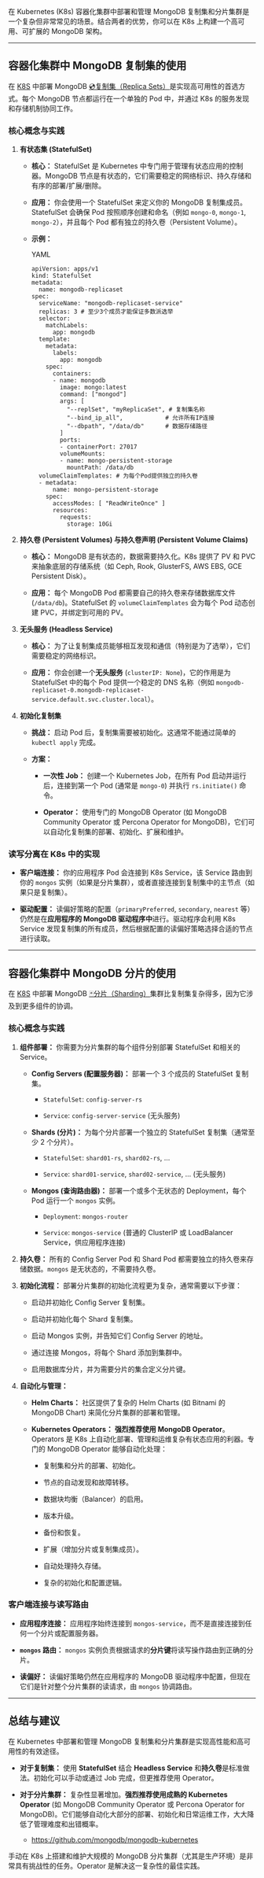在 Kubernetes (K8s) 容器化集群中部署和管理 MongoDB 复制集和分片集群是一个复杂但非常常见的场景。结合两者的优势，你可以在 K8s 上构建一个高可用、可扩展的 MongoDB 架构。

---

## 容器化集群中 MongoDB 复制集的使用

在 [K8S](../微服务/K8S.md) 中部署 MongoDB [💿复制集（Replica Sets）](MongoDB%20101.md#💿复制集（Replica%20Sets）)是实现高可用性的首选方式。每个 MongoDB 节点都运行在一个单独的 Pod 中，并通过 K8s 的服务发现和存储机制协同工作。

### 核心概念与实践

1. **有状态集 (StatefulSet)**
    
    - **核心：** StatefulSet 是 Kubernetes 中专门用于管理有状态应用的控制器。MongoDB 节点是有状态的，它们需要稳定的网络标识、持久存储和有序的部署/扩展/删除。
        
    - **应用：** 你会使用一个 StatefulSet 来定义你的 MongoDB 复制集成员。StatefulSet 会确保 Pod 按照顺序创建和命名（例如 `mongo-0`, `mongo-1`, `mongo-2`），并且每个 Pod 都有独立的持久卷（Persistent Volume）。
        
    - **示例：**
        
        YAML
        
        ```
        apiVersion: apps/v1
        kind: StatefulSet
        metadata:
          name: mongodb-replicaset
        spec:
          serviceName: "mongodb-replicaset-service"
          replicas: 3 # 至少3个成员才能保证多数派选举
          selector:
            matchLabels:
              app: mongodb
          template:
            metadata:
              labels:
                app: mongodb
            spec:
              containers:
              - name: mongodb
                image: mongo:latest
                command: ["mongod"]
                args: [
                  "--replSet", "myReplicaSet", # 复制集名称
                  "--bind_ip_all",            # 允许所有IP连接
                  "--dbpath", "/data/db"      # 数据存储路径
                ]
                ports:
                - containerPort: 27017
                volumeMounts:
                - name: mongo-persistent-storage
                  mountPath: /data/db
          volumeClaimTemplates: # 为每个Pod提供独立的持久卷
          - metadata:
              name: mongo-persistent-storage
            spec:
              accessModes: [ "ReadWriteOnce" ]
              resources:
                requests:
                  storage: 10Gi
        ```
        
2. **持久卷 (Persistent Volumes) 与持久卷声明 (Persistent Volume Claims)**
    
    - **核心：** MongoDB 是有状态的，数据需要持久化。K8s 提供了 PV 和 PVC 来抽象底层的存储系统（如 Ceph, Rook, GlusterFS, AWS EBS, GCE Persistent Disk）。
        
    - **应用：** 每个 MongoDB Pod 都需要自己的持久卷来存储数据库文件 (`/data/db`)。StatefulSet 的 `volumeClaimTemplates` 会为每个 Pod 动态创建 PVC，并绑定到可用的 PV。
        
3. **无头服务 (Headless Service)**
    
    - **核心：** 为了让复制集成员能够相互发现和通信（特别是为了选举），它们需要稳定的网络标识。
        
    - **应用：** 你会创建一个**无头服务** (`clusterIP: None`)，它的作用是为 StatefulSet 中的每个 Pod 提供一个稳定的 DNS 名称（例如 `mongodb-replicaset-0.mongodb-replicaset-service.default.svc.cluster.local`）。
        
4. **初始化复制集**
    
    - **挑战：** 启动 Pod 后，复制集需要被初始化。这通常不能通过简单的 `kubectl apply` 完成。
        
    - **方案：**
        
        - **一次性 Job：** 创建一个 Kubernetes Job，在所有 Pod 启动并运行后，连接到第一个 Pod (通常是 `mongo-0`) 并执行 `rs.initiate()` 命令。
            
        - **Operator：** 使用专门的 MongoDB Operator (如 MongoDB Community Operator 或 Percona Operator for MongoDB)，它们可以自动化复制集的部署、初始化、扩展和维护。
            

### 读写分离在 K8s 中的实现

- **客户端连接：** 你的应用程序 Pod 会连接到 K8s Service，该 Service 路由到你的 `mongos` 实例（如果是分片集群），或者直接连接到复制集中的主节点（如果只是复制集）。
    
- **驱动配置：** 读偏好策略的配置（`primaryPreferred`, `secondary`, `nearest` 等）仍然是在**应用程序的 MongoDB 驱动程序中**进行。驱动程序会利用 K8s Service 发现复制集的所有成员，然后根据配置的读偏好策略选择合适的节点进行读取。
    

---

## 容器化集群中 MongoDB 分片的使用

在 [K8S](../微服务/K8S.md) 中部署 MongoDB [🃏分片（Sharding）](MongoDB%20101.md#🃏分片（Sharding）)集群比复制集复杂得多，因为它涉及到更多组件的协调。

### 核心概念与实践

1. **组件部署：** 你需要为分片集群的每个组件分别部署 StatefulSet 和相关的 Service。
    
    - **Config Servers (配置服务器)：** 部署一个 3 个成员的 StatefulSet 复制集。
        
        - `StatefulSet`: `config-server-rs`
            
        - `Service`: `config-server-service` (无头服务)
            
    - **Shards (分片)：** 为每个分片部署一个独立的 StatefulSet 复制集（通常至少 2 个分片）。
        
        - `StatefulSet`: `shard01-rs`, `shard02-rs`, ...
            
        - `Service`: `shard01-service`, `shard02-service`, ... (无头服务)
            
    - **Mongos (查询路由器)：** 部署一个或多个无状态的 Deployment，每个 Pod 运行一个 `mongos` 实例。
        
        - `Deployment`: `mongos-router`
            
        - `Service`: `mongos-service` (普通的 ClusterIP 或 LoadBalancer Service，供应用程序连接)
            
2. **持久卷：** 所有的 Config Server Pod 和 Shard Pod 都需要独立的持久卷来存储数据。`mongos` 是无状态的，不需要持久卷。
    
3. **初始化流程：** 部署分片集群的初始化流程更为复杂，通常需要以下步骤：
    
    - 启动并初始化 Config Server 复制集。
        
    - 启动并初始化每个 Shard 复制集。
        
    - 启动 Mongos 实例，并告知它们 Config Server 的地址。
        
    - 通过连接 Mongos，将每个 Shard 添加到集群中。
        
    - 启用数据库分片，并为需要分片的集合定义分片键。
        
4. **自动化与管理：**
    
    - **Helm Charts：** 社区提供了复杂的 Helm Charts (如 Bitnami 的 MongoDB Chart) 来简化分片集群的部署和管理。
        
    - **Kubernetes Operators：** **强烈推荐使用 MongoDB Operator**。Operators 是 K8s 上自动化部署、管理和运维复杂有状态应用的利器。专门的 MongoDB Operator 能够自动化处理：
        
        - 复制集和分片的部署、初始化。
            
        - 节点的自动发现和故障转移。
            
        - 数据块均衡（Balancer）的启用。
            
        - 版本升级。
            
        - 备份和恢复。
            
        - 扩展（增加分片或复制集成员）。
            
        - 自动处理持久存储。
            
        - 复杂的初始化和配置逻辑。
            

### 客户端连接与读写路由

- **应用程序连接：** 应用程序始终连接到 `mongos-service`，而不是直接连接到任何一个分片或配置服务器。
    
- **`mongos` 路由：** `mongos` 实例负责根据请求的**分片键**将读写操作路由到正确的分片。
    
- **读偏好：** 读偏好策略仍然在应用程序的 MongoDB 驱动程序中配置，但现在它们是针对整个分片集群的读请求，由 `mongos` 协调路由。
    

---

## 总结与建议

在 Kubernetes 中部署和管理 MongoDB 复制集和分片集群是实现高性能和高可用性的有效途径。

- **对于复制集：** 使用 **StatefulSet** 结合 **Headless Service** 和**持久卷**是标准做法。初始化可以手动或通过 Job 完成，但更推荐使用 Operator。
    
- **对于分片集群：** 复杂性显著增加。**强烈推荐使用成熟的 Kubernetes Operator** (如 MongoDB Community Operator 或 Percona Operator for MongoDB)。它们能够自动化大部分的部署、初始化和日常运维工作，大大降低了管理难度和出错概率。
	- https://github.com/mongodb/mongodb-kubernetes
    

手动在 K8s 上搭建和维护大规模的 MongoDB 分片集群（尤其是生产环境）是非常具有挑战性的任务。Operator 是解决这一复杂性的最佳实践。